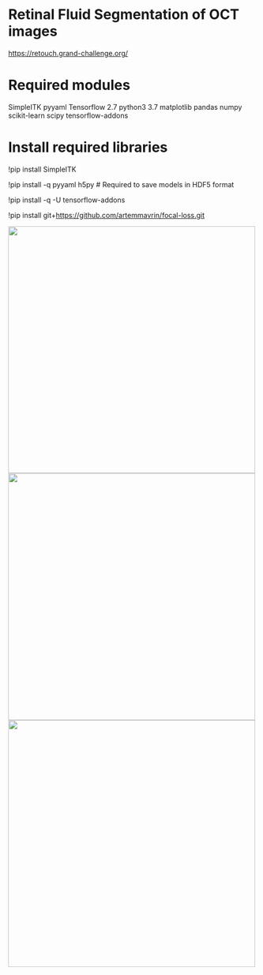 # Retinal Fluid Segmentation of OCT images

https://retouch.grand-challenge.org/

# Required modules

SimpleITK
pyyaml
Tensorflow 2.7
python3 3.7
matplotlib
pandas
numpy
scikit-learn
scipy
tensorflow-addons

# Install required libraries
!pip install SimpleITK

!pip install -q pyyaml h5py  # Required to save models in HDF5 format

!pip install -q -U tensorflow-addons

!pip install git+https://github.com/artemmavrin/focal-loss.git

<img src="https://github.com/shreeprasadbhat/retinalfluid-segmentation/blob/main/unet1.png" width="500">

<img src="https://github.com/shreeprasadbhat/retinalfluid-segmentation/blob/main/loss.png" width="500">

<img src="https://github.com/shreeprasadbhat/retinalfluid-segmentation/blob/main/out1.png" width="500">


